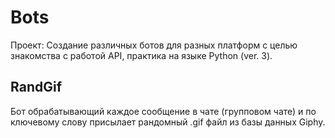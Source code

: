 # Bots

Проект: Создание различных ботов для разных платформ с целью знакомства с работой API, практика на языке Python (ver. 3).

## RandGif
Бот обрабатывающий каждое сообщение в чате (групповом чате) и по ключевому слову присылает рандомный .gif файл из базы данных Giphy.
